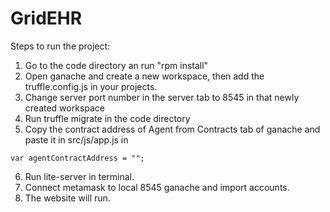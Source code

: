 # GridEHR

Steps to run the project:

1. Go to the code directory an run "rpm install"
2. Open ganache	and create a new workspace, then add the truffle.config.js in your projects.
3. Change server port number in the server tab to 8545 in that newly created workspace
4. Run truffle migrate in the code directory
5. Copy the contract address of Agent from Contracts tab of ganache and paste it in src/js/app.js in 

```var agentContractAddress = "";```

6. Run lite-server in terminal.
7. Connect metamask to local 8545 ganache and import accounts.
8. The website will run.
